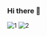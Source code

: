 ### Hi there 👋
![[1](https://github-readme-stats.vercel.app/api?username=onlya&show_icons=true&theme=monokai)](https://github-readme-stats.vercel.app/api?username=onlya&show_icons=true&theme=monokai)
![[2](https://github-readme-stats.vercel.app/api/top-langs/?username=onlya&layout=compact&theme=monokai)](https://github-readme-stats.vercel.app/api/top-langs/?username=onlya&layout=compact&theme=monokai)
<!--
**ONLYA/ONLYA** is a ✨ _special_ ✨ repository because its `README.md` (this file) appears on your GitHub profile.

Here are some ideas to get you started:

- 🔭 I’m currently working on ...
- 🌱 I’m currently learning ...
- 👯 I’m looking to collaborate on ...
- 🤔 I’m looking for help with ...
- 💬 Ask me about ...
- 📫 How to reach me: ...
- 😄 Pronouns: ...
- ⚡ Fun fact: ...
-->

